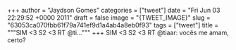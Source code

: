 
+++
author = "Jaydson Gomes"
categories = ["tweet"]
date = "Fri Jun 03 22:29:52 +0000 2011"
draft = false
image = "{TWEET_IMAGE}"
slug = "63053ca070fbb61f79a741ef9d1a4ab4a8eb0f93"
tags = ["tweet"]
title = """SIM &lt;3 S2 &lt;3 RT @ti..."""
+++
SIM &lt;3 S2 &lt;3 RT @tiaar: vocês me amam, certo?
